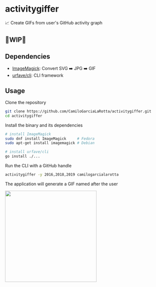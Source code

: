 # activitygiffer
:chart_with_upwards_trend: Create GIFs from user's GitHub activity graph

## :construction:**WIP**:construction:

## Dependencies
- [ImageMagick](https://www.imagemagick.org/): Convert SVG :arrow_right: JPG :arrow_right: GIF
- [urfave/cli](https://github.com/urfave/cli): CLI framework

## Usage
Clone the repository
  ```bash
  git clone https://github.com/CamiloGarciaLaRotta/activitygiffer.git
  cd activitygiffer
  ```

Install the binary and its dependencies
```bash
# install ImageMagick 
sudo dnf install ImageMagick     # Fedora
sudo apt-get install imagemagick # Debian

# install urfave/cli
go install ./...
```

Run the CLI with a GitHub handle
```bash
activitygiffer -y 2016,2018,2019 camilogarcialarotta
```

The application will generate a GIF named after the user

<img src="https://i.imgur.com/3Y7VLb7.gif" width="300">
